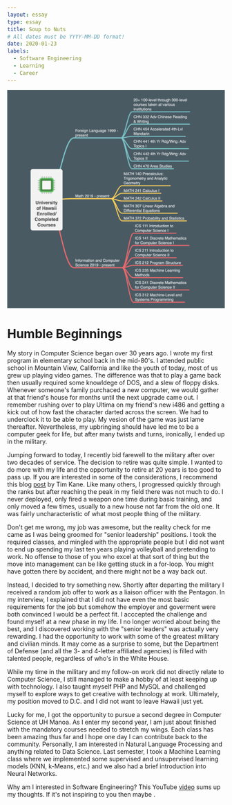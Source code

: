 ```yaml
---
layout: essay
type: essay
title: Soup to Nuts
# All dates must be YYYY-MM-DD format!
date: 2020-01-23
labels:
  - Software Engineering
  - Learning
  - Career
---
```


<img class="ui tiny left circular floated image" src="../images/ics_path_img.png">

<h1>Humble Beginnings</h1> 

My story in Computer Science began over 30 years ago. I wrote my first program in elementary school back in the mid-80's. I attended public school in Mountain View, California and like the youth of today, most of us grew up playing video games. The difference was that to play a game back then usually required some knowldege of DOS, and a slew of floppy disks. Whenever someone's family purchaced a new computer, we would gather at that friend's house for months until the next upgrade came out. I remember rushing over to play Ultima on my friend's new i486 and getting a kick out of how fast the character darted across the screen. We had to underclock it to be able to play. My vesion of the game was just lame thereafter. Nevertheless, my upbringing should have led me to be a computer geek for life, but after many twists and turns, ironically, I ended up in the military.

Jumping forward to today, I recently bid farewell to the military after over two decades of service. The decision to retire was quite simple. I wanted to do more with my life and the opportunity to retire at 20 years is too good to pass up. If you are interested in some of the considerations, I recommend this blog <a href="https://warontherocks.com/2015/03/military-retirement-too-sweet-a-deal/">post</a> by Tim Kane. Like many others, I progressed quickly through the ranks but after reaching the peak in my field there was not much to do. I never deployed, only fired a weapon one time during basic training, and only moved a few times, usually to a new house not far from the old one. It was fairly uncharacteristic of what most people thing of the military. 

Don't get me wrong, my job was awesome, but the reality check for me came as I was being groomed for "senior leadership" positions. I took the required classes, and mingled with the appropriate people but I did not want to end up spending my last ten years playing volleyball and pretending to work. No offense to those of you who excel at that sort of thing but the move into management can be like getting stuck in a for-loop. You might have gotten there by accident, and there might not be a way back out. 

Instead, I decided to try something new. Shortly after departing the military I received a random job offer to work as a liaison officer with the Pentagon. In my interview, I explained that I did not have even the most basic requirements for the job but somehow the employer and goverment were both convinced I would be a perfect fit. I acccepted the challenge and found myself at a new phase in my life. I no longer worried about being the best, and I discovered working with the "senior leaders" was actually very rewarding. I had the opportunity to work with some of the greatest military and civilian minds. It may come as a surprise to some, but the Department of Defense (and all the 3- and 4-letter affiliated agencies) is filled with talented people, regardless of who's in the White House.

While my time in the military and my follow-on work did not directly relate to Computer Science, I still managed to make a hobby of at least keeping up with technology. I also taught myself PHP and MySQL and challenged myself to explore ways to get creative with technology at work. Ultimately, my position moved to D.C. and I did not want to leave Hawaii just yet. 

Lucky for me, I got the opportunity to pursue a second degree in Computer Science at UH Manoa. As I enter my second year, I am just about finished with the mandatory courses needed to stretch my wings. Each class has been amazing thus far and I hope one day I can contribute back to the community. Personally, I am interested in Natural Language Processing and anything related to Data Science. Last semester, I took a Machine Learning class where we implemented some supervised and unsupervised learning models (KNN, k-Means, etc.) and we also had a brief introduction into Neural Networks.

Why am I interested in Software Engineering? This YouTube <a href="https://www.youtube.com/watch?v=xxBc1c3uAJw">video</a> sums up my thoughts. If it's not inspiring to you then maybe . 

